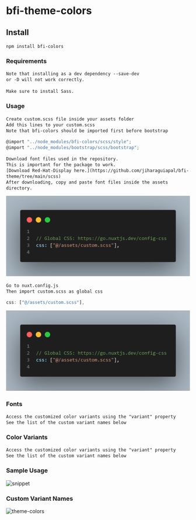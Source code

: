 # bfi-theme-colors

## Install

```
npm install bfi-colors
```

### Requirements
```
Note that installing as a dev dependency --save-dev 
or -D will not work correctly.

Make sure to install Sass.

```

### Usage

```
Create custom.scss file inside your assets folder
Add this lines to your custom.scss
Note that bfi-colors should be imported first before bootstrap
```
```js live=true
@import "../node_modules/bfi-colors/scss/style";
@import "../node_modules/bootstrap/scss/bootstrap";
```

```
Download font files used in the repository. 
This is important for the package to work.
[Download Red-Hat-Display here.](https://github.com/jiharaguiapal/bfi-theme/tree/main/scss)
After downloading, copy and paste font files inside the assets directory.
```
![assets](https://github.com/jiharaguiapal/bfi-theme/blob/main/scss/nuxt-add-css.png)

```
Go to nuxt.config.js
Then import custom.scss as global css
```

```js live=true
css: ["@/assets/custom.scss"],
```
![nuxt](https://github.com/jiharaguiapal/bfi-theme/blob/main/scss/nuxt-add-css.png)

<!-- 
```css live=true

  "bfi-success":#00A651,
  "bfi-danger":#E84D2E,
  "bfi-warning":#FEC006,
  "bfi-edit":#EE8400,
  "bfi-text":#363636,
  "bfi-subtext":#193C2A,
``` -->

### Fonts
```
Access the customized color variants using the "variant" property
See the list of the custom variant names below

```
### Color Variants
```
Access the customized color variants using the "variant" property
See the list of the custom variant names below

```
### Sample Usage

![snippet](https://github.com/jiharaguiapal/bfi-theme/blob/main/scss/snippet.png)


### Custom Variant Names

![theme-colors](https://github.com/jiharaguiapal/bfi-theme/blob/main/scss/theme-colors.png)

<!-- ### Compiles and minifies for production

```
npm run build
```

### Lints and fixes files

```
npm run lint
```

### Customize configuration -->

<!-- See [Configuration Reference](https://cli.vuejs.org/config/).
"# publish-test"
"# publish-test" -->
